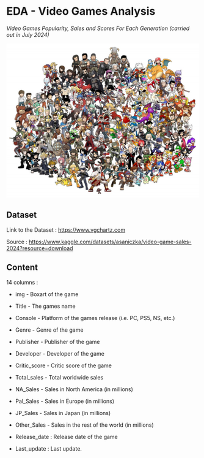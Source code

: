 # EDA - Video Games Analysis

*Video Games Popularity, Sales and Scores For Each Generation (carried out in July 2024)*

![Video Games Heroes](video_games_heroes.jpeg "Video Games Heroes")

## Dataset

Link to the Dataset : https://www.vgchartz.com

Source : https://www.kaggle.com/datasets/asaniczka/video-game-sales-2024?resource=download

## Content

14 columns :

- img - Boxart of the game

- Title - The games name

- Console - Platform of the games release (i.e. PC, PS5, NS, etc.)

- Genre - Genre of the game

- Publisher - Publisher of the game

- Developer - Developer of the game

- Critic_score - Critic score of the game

- Total_sales - Total worldwide sales

- NA_Sales - Sales in North America (in millions)

- Pal_Sales - Sales in Europe (in millions)

- JP_Sales - Sales in Japan (in millions)

- Other_Sales - Sales in the rest of the world (in millions)

- Release_date : Release date of the game

- Last_update : Last update.



